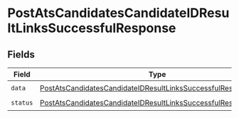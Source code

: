 # PostAtsCandidatesCandidateIDResultLinksSuccessfulResponse


## Fields

| Field                                                                                                                                                     | Type                                                                                                                                                      | Required                                                                                                                                                  | Description                                                                                                                                               |
| --------------------------------------------------------------------------------------------------------------------------------------------------------- | --------------------------------------------------------------------------------------------------------------------------------------------------------- | --------------------------------------------------------------------------------------------------------------------------------------------------------- | --------------------------------------------------------------------------------------------------------------------------------------------------------- |
| `data`                                                                                                                                                    | [PostAtsCandidatesCandidateIDResultLinksSuccessfulResponseData](../../models/shared/postatscandidatescandidateidresultlinkssuccessfulresponsedata.md)     | :heavy_check_mark:                                                                                                                                        | N/A                                                                                                                                                       |
| `status`                                                                                                                                                  | [PostAtsCandidatesCandidateIDResultLinksSuccessfulResponseStatus](../../models/shared/postatscandidatescandidateidresultlinkssuccessfulresponsestatus.md) | :heavy_check_mark:                                                                                                                                        | N/A                                                                                                                                                       |